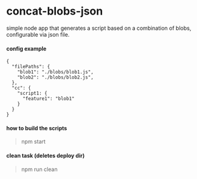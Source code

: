 # concat-blobs-json

simple node app that generates a script based on a combination of blobs, configurable via json file.

#### config example
~~~~
{
  "filePaths": {
    "blob1": "./blobs/blob1.js",
    "blob2": "./blobs/blob2.js",
  },
  "cc": {
    "script1: {
      "feature1": "blob1"
    }
  }
}
~~~~ 

#### how to build the scripts
> npm start


#### clean task (deletes deploy dir)
> npm run clean

